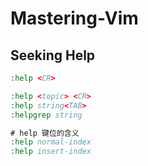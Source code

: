 # Mastering-Vim

## Seeking Help

```cmd
:help <CR>

:help <topic> <CR>
:help string<TAB>
:helpgrep string

# help 键位的含义
:help normal-index
:help insert-index
```

